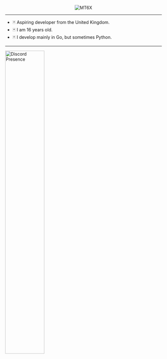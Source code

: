 <p align="center"><img src="https://github.com/mt6x/mt6x/blob/main/standard.gif" alt="MT6X"></p>
<hr/>

- 🃏 Aspiring developer from the United Kingdom.
- 🃏 I am 16 years old.
- 🃏 I develop mainly in Go, but sometimes Python.

<hr/>

<img width="50%" src="https://lanyard.cnrad.dev/api/1096157680567062548" alt="Discord Presence">
